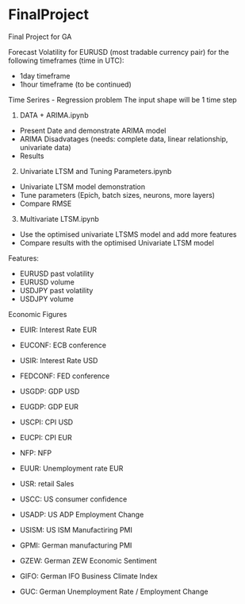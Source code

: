# FinalProject
Final Project for GA

Forecast Volatility for EURUSD (most tradable currency pair) for the following timeframes (time in UTC):
- 1day timeframe
- 1hour timeframe (to be continued)

Time Serires - Regression problem
The input shape will be 1 time step

1. DATA + ARIMA.ipynb
- Present Date and demonstrate ARIMA model
- ARIMA Disadvatages (needs: complete data, linear relationship, univariate data)
- Results

2. Univariate LTSM and Tuning Parameters.ipynb
- Univariate LTSM model demonstration
- Tune parameters (Epich, batch sizes, neurons, more layers)
- Compare RMSE

3. Multivariate LTSM.ipynb
- Use the optimised univariate LTSMS model and add more features
- Compare results with the optimised Univariate LTSM model

Features:
- EURUSD past volatility
- EURUSD volume
- USDJPY past volatility
- USDJPY volume

Economic Figures
- EUIR: Interest Rate EUR
- EUCONF: ECB conference
- USIR: Interest Rate USD
- FEDCONF: FED conference
- USGDP: GDP USD
- EUGDP: GDP EUR
- USCPI: CPI USD
- EUCPI: CPI EUR
- NFP: NFP
- EUUR: Unemployment rate EUR

- USR: retail Sales
- USCC: US consumer confidence
- USADP: US ADP Employment Change
- USISM: US ISM Manufactiring PMI

- GPMI: German manufacturing PMI
- GZEW: German ZEW Economic Sentiment 
- GIFO: German IFO Business Climate Index
- GUC: German Unemployment Rate / Employment Change
